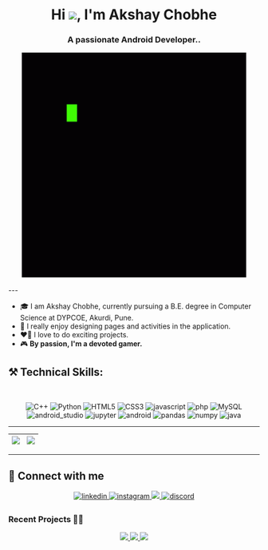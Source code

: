 <h1 align="center">Hi <img src="https://raw.githubusercontent.com/MartinHeinz/MartinHeinz/master/wave.gif" width="30px">, I'm Akshay Chobhe</h1>
<h3 align="center">A passionate Android Developer..</h3>

<p align="center">
  <img src="https://github.com/AkshayChobhe/AkshayChobhe/blob/main/coding.gif" alt="animated" width="450px"/>
</p>
---

- 🎓 I am Akshay Chobhe, currently pursuing a B.E. degree in Computer Science at DYPCOE, Akurdi, Pune. <br/>
- 👾 I really enjoy designing pages and activities in the application.<br/>
- ❤️‍🔥 I love to do exciting projects.<br/> 
- 🎮 **By passion, I'm a devoted gamer.**

##                                ⚒️ Technical Skills:
<br>
<p align="center"> 
  <img alt="C++" src="https://img.shields.io/badge/c++-%23ED8B00.svg?&style=for-the-badge&logo=C++&logoColor=red" />
 <img alt="Python" src="https://img.shields.io/badge/python-%2314354C.svg?style=for-the-badge&logo=python&logoColor=white"/>
<img alt="HTML5" src="https://img.shields.io/badge/html5-%23E34F26.svg?&style=for-the-badge&logo=html5&logoColor=white" />
 <img alt="CSS3" src="https://img.shields.io/badge/css3-%231572B6.svg?&style=for-the-badge&logo=css3&logoColor=white" />
<img alt="javascript" src="https://img.shields.io/badge/javascript-%23323330.svg?style=for-the-badge&logo=javascript&logoColor=%23F7DF1E" />
<img alt="php" src="https://img.shields.io/badge/php-%23777BB4.svg?style=for-the-badge&logo=php&logoColor=white" />
 <img alt="MySQL" src="https://img.shields.io/badge/MySQL-gray?style=for-the-badge&logo=mysql&logoColor=4EA94B" />
<img alt="android_studio" src="https://img.shields.io/badge/Android_Studio-3DDC84?style=for-the-badge&logo=android-studio&logoColor=white" />
 <img alt="jupyter" src="https://img.shields.io/badge/jupyter-orange?logo=jupyter&logoColor=white&style=for-the-badge" />
 <img alt="android" src="https://img.shields.io/badge/Android-3DDC84?style=for-the-badge&logo=android&logoColor=white" />
 <img alt="pandas" src="https://camo.githubusercontent.com/5e18e9b742657f6921829e31b6ee09d5d345633d8680cf1881f637d8e7bc44f1/68747470733a2f2f696d672e736869656c64732e696f2f62616467652f50616e6461732d3243324437323f7374796c653d666f722d7468652d6261646765266c6f676f3d70616e646173266c6f676f436f6c6f723d7768697465" />
 <img alt="numpy" src="https://img.shields.io/badge/numpy-red?logo=numpy&logoColor=white&style=for-the-badge" />
  <img alt="java" src="https://img.shields.io/badge/Java-ED8B00?style=for-the-badge&logo=openjdk&logoColor=white" />
  
</p>

---
| <img src="https://github-readme-stats.vercel.app/api?username=AkshayChobhe&show_icons=true&theme=codeSTACKr"> | </img><img src="http://github-readme-streak-stats.herokuapp.com/?user=AkshayChobhe&theme=merko &border_radius=0.1)"/> |
|---|---|
---

## 🤝 Connect with me  
<div align="center">
 <a href="http://www.linkedin.com/in/akshay-chobhe-989004220/" target="_blank">
<img src=https://img.shields.io/badge/linkedin-%231E77B5.svg?&style=for-the-badge&logo=linkedin&logoColor=white alt=linkedin style="margin-bottom: 5px;" />
</a>

<a href="https://www.instagram.com/akshay_chobhe_30/" target="_blank">
<img src=https://img.shields.io/badge/instagram-indigo?&style=for-the-badge&logo=instagram&logoColor=white alt=instagram style="margin-bottom: 5px;" />
</a>

<a href="https://www.hackerrank.com/chobheakshay30?hr_r=1" target="_blank">
<img src="https://img.shields.io/badge/-Hackerrank-2EC866?style=for-the-badge&logo=HackerRank&logoColor=white" />
</a>

<a href="http://discordapp.com/users/UserID/742072110892974152" target="_blank">
<img src=https://img.shields.io/badge/discord-blue?&style=for-the-badge&logo=discord&logoColor=white alt=discord style="margin-bottom: 5px;" />
</a>
</div>

### Recent Projects 👨‍💻

<!-- themes = light, dracula, dark, aura_dark -->
<div align="center">
<a href="https://github.com/AkshayChobhe/MahaNews" target="_blank">
<img src="https://github-readme-stats.vercel.app/api/pin/?username=AkshayChobhe&repo=MahaNews&show_icons=true&theme=dark">
</a>
  
<a href="https://github.com/AkshayChobhe/Face-Detection-App" target="_blank">

</a>  

<a href="https://github.com/AkshayChobhe/Jarvis" target="_blank">
<img src="https://github-readme-stats.vercel.app/api/pin/?username=AkshayChobhe&repo=Jarvis&show_icons=true&theme=dark">
</a>

<a href="https://github.com/AkshayChobhe/To-Do-App" target="_blank">
<img src="https://github-readme-stats.vercel.app/api/pin/?username=AkshayChobhe&repo=To-Do-App&show_icons=true&theme=dark">
</a>
</div>

                                                                                                 
